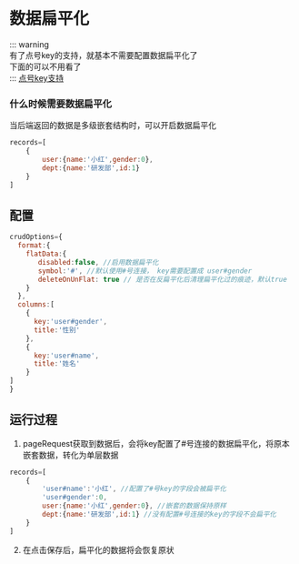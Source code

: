 # 数据扁平化
::: warning   
有了点号key的支持，就基本不需要配置数据扁平化了   
下面的可以不用看了   
::: 
[点号key支持](./nest-data.md)

### 什么时候需要数据扁平化
当后端返回的数据是多级嵌套结构时，可以开启数据扁平化
```js
records=[
    {
        user:{name:'小红',gender:0},
        dept:{name:'研发部',id:1}
    }
]
```

## 配置
```js
crudOptions={
  format:{
    flatData:{
       disabled:false, //启用数据扁平化
       symbol:'#', //默认使用#号连接， key需要配置成 user#gender
       deleteOnUnFlat: true // 是否在反扁平化后清理扁平化过的痕迹，默认true
    }
  },
  columns:[
    {
      key:'user#gender',
      title:'性别'
    },
    {
      key:'user#name',
      title:'姓名'
    }
]
}
```

## 运行过程
1. pageRequest获取到数据后，会将key配置了#号连接的数据扁平化，将原本嵌套数据，转化为单层数据

```js
records=[
    {
        'user#name':'小红', //配置了#号key的字段会被扁平化
        'user#gender':0,
        user:{name:'小红',gender:0}, //嵌套的数据保持原样
        dept:{name:'研发部',id:1} //没有配置#号连接的key的字段不会扁平化
    }
]
``` 

2. 在点击保存后，扁平化的数据将会恢复原状


